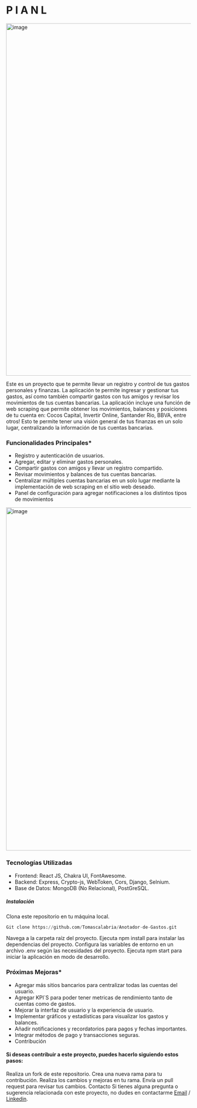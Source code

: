 

# P I A N L
<img width="960" alt="image" src="https://github.com/Tomascalabria/Gestor-de-Finanzas/assets/81932784/94d5ae2d-543f-4bb1-ac27-6de3e29e6db5">


Este es un proyecto  que te permite llevar un registro y control de tus gastos personales y finanzas. La aplicación te permite ingresar y gestionar tus gastos, así como también compartir gastos con tus amigos y revisar los movimientos de tus cuentas bancarias.
La aplicación incluye una función de web scraping que permite obtener los movimientos, balances y posiciones de tu cuenta en: Cocos Capital, Invertir Online, Santander Rio, BBVA, entre otros! Esto te permite tener una visión general de tus finanzas en un solo lugar, centralizando la información de tus cuentas bancarias.


### Funcionalidades Principales*
* Registro y autenticación de usuarios.
* Agregar, editar y eliminar gastos personales.
* Compartir gastos con amigos y llevar un registro compartido.
* Revisar movimientos y balances de tus cuentas bancarias.
* Centralizar múltiples cuentas bancarias en un solo lugar mediante la implementación de web scraping en el sitio web deseado.
* Panel de configuración para agregar notificaciones a los distintos tipos de movimientos
<img width="935" alt="image" src="https://github.com/Tomascalabria/Gestor-de-Finanzas/assets/81932784/c17693ee-5402-4cf3-8dda-b5f25b80ace9">

### Tecnologías Utilizadas
* Frontend: React JS, Chakra UI, FontAwesome.
* Backend: Express, Crypto-js, WebToken, Cors, Django, Selnium.
* Base de Datos: MongoDB (No Relacional), PostGreSQL.

##### *Instalación*
Clona este repositorio en tu máquina local. 

```python
Git clone https://github.com/Tomascalabria/Anotador-de-Gastos.git
```

Navega a la carpeta raíz del proyecto.
Ejecuta npm install para instalar las dependencias del proyecto.
Configura las variables de entorno en un archivo .env según las necesidades del proyecto.
Ejecuta npm start para iniciar la aplicación en modo de desarrollo.

### Próximas Mejoras*
* Agregar más sitios bancarios para centralizar todas las cuentas del usuario.
* Agregar KPI´S para poder tener metricas de rendimiento tanto de cuentas como de gastos.
* Mejorar la interfaz de usuario y la experiencia de usuario.
* Implementar gráficos y estadísticas para visualizar los gastos y balances.
* Añadir notificaciones y recordatorios para pagos y fechas importantes.
* Integrar métodos de pago y transacciones seguras.
* Contribución

#### Si deseas contribuir a este proyecto, puedes hacerlo siguiendo estos pasos:

Realiza un fork de este repositorio.
Crea una nueva rama para tu contribución.
Realiza los cambios y mejoras en tu rama.
Envía un pull request para revisar tus cambios.
Contacto
Si tienes alguna pregunta o sugerencia relacionada con este proyecto, no dudes en contactarme 
[Email](totocalabria.tc@gmail.com)
/ [Linkedin](https://www.linkedin.com/mwlite/in/tom%C3%A1s-calabria-942a5a141).

